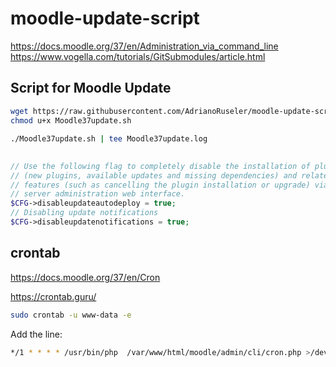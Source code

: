 # moodle-update-script
https://docs.moodle.org/37/en/Administration_via_command_line
https://www.vogella.com/tutorials/GitSubmodules/article.html


## Script for Moodle Update
```bash
wget https://raw.githubusercontent.com/AdrianoRuseler/moodle-update-script/master/Moodle37update.sh -O Moodle37update.sh
chmod u+x Moodle37update.sh

./Moodle37update.sh | tee Moodle37update.log
```

 
## 
```php
// Use the following flag to completely disable the installation of plugins
// (new plugins, available updates and missing dependencies) and related
// features (such as cancelling the plugin installation or upgrade) via the
// server administration web interface.
$CFG->disableupdateautodeploy = true;
// Disabling update notifications
$CFG->disableupdatenotifications = true;
```
## crontab
https://docs.moodle.org/37/en/Cron

https://crontab.guru/
```bash
sudo crontab -u www-data -e
```
Add the line:
```bash
*/1 * * * * /usr/bin/php  /var/www/html/moodle/admin/cli/cron.php >/dev/null
```
